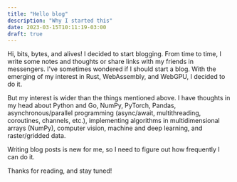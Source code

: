 ```yaml
---
title: "Hello blog"
description: "Why I started this"
date: 2023-03-15T10:11:19-03:00
draft: true
---
```


Hi, bits, bytes, and alives! I decided to start blogging. From time to time, I write some notes and thoughts or share
links with my friends in messengers. I've sometimes wondered if I should start a blog. With the emerging of my interest
in Rust, WebAssembly, and WebGPU, I decided to do it.

But my interest is wider than the things mentioned above. I have thoughts in my head about Python and Go, NumPy,
PyTorch, Pandas, asynchronous/parallel programming (async/await, multithreading, coroutines, channels, etc.),
implementing algorithms in multidimensional arrays (NumPy), computer vision, machine and deep learning, and
raster/gridded data.

Writing blog posts is new for me, so I need to figure out how frequently I can do it.

Thanks for reading, and stay tuned!